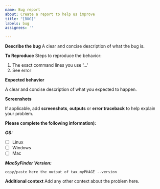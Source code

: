 ```yaml
---
name: Bug report
about: Create a report to help us improve
title: "[BUG]"
labels: bug
assignees: ''

---
```


**Describe the bug**
A clear and concise description of what the bug is.

**To Reproduce**
Steps to reproduce the behavior:
1. The exact command lines you use '...'
2. See error

**Expected behavior**

A clear and concise description of what you expected to happen.

**Screenshots**

If applicable, add **screenshots**, **outputs** or **error traceback** 
to help explain your problem.

**Please complete the following information):**

***OS:*** 

 - [ ] Linux
 - [ ] Windows
 - [ ] Mac

***MacSyFinder Version:***

    copy/paste here the output of tax_myPHAGE --version

**Additional context**
Add any other context about the problem here.